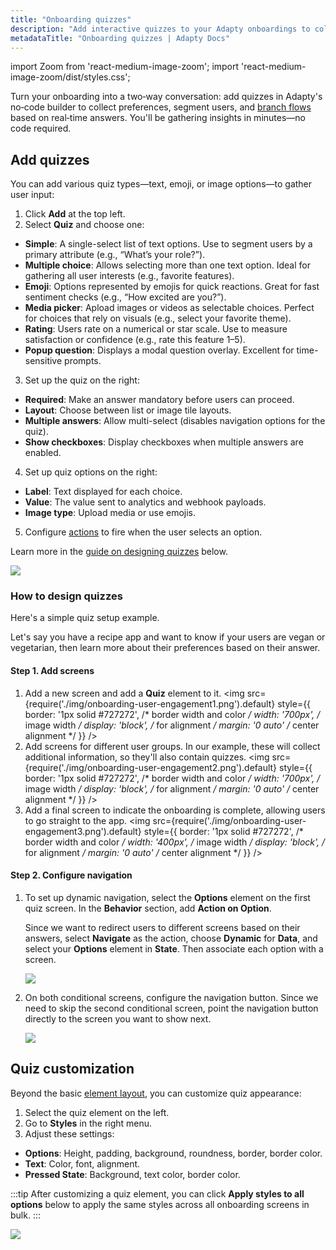 ```yaml
---
title: "Onboarding quizzes"
description: "Add interactive quizzes to your Adapty onboardings to collect user preferences and drive personalized flows—no code needed."
metadataTitle: "Onboarding quizzes | Adapty Docs"
---
```


import Zoom from 'react-medium-image-zoom';
import 'react-medium-image-zoom/dist/styles.css';

Turn your onboarding into a two‑way conversation: add quizzes in Adapty's no‑code builder to collect preferences, segment users, and [branch flows](onboarding-user-engagement.md#onboarding-flow-branching) based on real‑time answers. You'll be gathering insights in minutes—no code required.

## Add quizzes

You can add various quiz types—text, emoji, or image options—to gather user input:

1. Click **Add** at the top left.
2. Select **Quiz** and choose one:
- **Simple**: A single-select list of text options. Use to segment users by a primary attribute (e.g., “What’s your role?”).
- **Multiple choice**: Allows selecting more than one text option. Ideal for gathering all user interests (e.g., favorite features).
- **Emoji**: Options represented by emojis for quick reactions. Great for fast sentiment checks (e.g., “How excited are you?”).
- **Media picker**: Apload images or videos as selectable choices. Perfect for choices that rely on visuals (e.g., select your favorite theme).
- **Rating**: Users rate on a numerical or star scale. Use to measure satisfaction or confidence (e.g., rate this feature 1–5).
- **Popup question**: Displays a modal question overlay. Excellent for time-sensitive prompts.
3. Set up the quiz on the right:
- **Required**: Make an answer mandatory before users can proceed.
- **Layout**: Choose between list or image tile layouts.
- **Multiple answers**: Allow multi-select (disables navigation options for the quiz).
- **Show checkboxes**: Display checkboxes when multiple answers are enabled.
4. Set up quiz options on the right:
- **Label**: Text displayed for each choice.
- **Value**: The value sent to analytics and webhook payloads.
- **Image type**: Upload media or use emojis.
5. Configure [actions](onboarding-actions.md) to fire when the user selects an option.

Learn more in the [guide on designing quizzes](#how-to-design-quizzes) below.

<Zoom>
   <img src={require('./img/add-quiz.png').default}
   style={{
   border: '1px solid #727272', /* border width and color */
   width: '700px', /* image width */
   display: 'block', /* for alignment */
   margin: '0 auto' /* center alignment */
   }}
   />
   </Zoom>

### How to design quizzes

Here's a simple quiz setup example.

Let's say you have a recipe app and want to know if your users are vegan or vegetarian, then learn more about their preferences based on their answer.

#### Step 1. Add screens

1. Add a new screen and add a **Quiz** element to it.
   <Zoom>
   <img src={require('./img/onboarding-user-engagement1.png').default}
   style={{
   border: '1px solid #727272', /* border width and color */
   width: '700px', /* image width */
   display: 'block', /* for alignment */
   margin: '0 auto' /* center alignment */
   }}
   />
   </Zoom>
2. Add screens for different user groups. In our example, these will collect additional information, so they'll also contain quizzes.
   <Zoom>
   <img src={require('./img/onboarding-user-engagement2.png').default}
   style={{
   border: '1px solid #727272', /* border width and color */
   width: '700px', /* image width */
   display: 'block', /* for alignment */
   margin: '0 auto' /* center alignment */
   }}
   />
   </Zoom>
3. Add a final screen to indicate the onboarding is complete, allowing users to go straight to the app.
   <Zoom>
   <img src={require('./img/onboarding-user-engagement3.png').default}
   style={{
   border: '1px solid #727272', /* border width and color */
   width: '400px', /* image width */
   display: 'block', /* for alignment */
   margin: '0 auto' /* center alignment */
   }}
   />
   </Zoom>

#### Step 2. Configure navigation

1. To set up dynamic navigation, select the **Options** element on the first quiz screen. In the **Behavior** section, add **Action on Option**. 

    Since we want to redirect users to different screens based on their answers, select **Navigate** as the action, choose **Dynamic** for **Data**, and select your **Options** element in **State**. Then associate each option with a screen.

   <Zoom>
   <img src={require('./img/onboarding-user-engagement4.png').default}
   style={{
   border: '1px solid #727272', /* border width and color */
   width: '700px', /* image width */
   display: 'block', /* for alignment */
   margin: '0 auto' /* center alignment */
   }}
   />
   </Zoom>

2. On both conditional screens, configure the navigation button. Since we need to skip the second conditional screen, point the navigation button directly to the screen you want to show next.

   <Zoom>
   <img src={require('./img/onboarding-user-engagement5.png').default}
   style={{
   border: '1px solid #727272', /* border width and color */
   width: '700px', /* image width */
   display: 'block', /* for alignment */
   margin: '0 auto' /* center alignment */
   }}
   />
   </Zoom>

## Quiz customization

Beyond the basic [element layout](onboarding-layout.md#element-layout), you can customize quiz appearance:

1. Select the quiz element on the left.
2. Go to **Styles** in the right menu.
3. Adjust these settings:
- **Options**: Height, padding, background, roundness, border, border color.
- **Text**: Color, font, alignment.
- **Pressed State**: Background, text color, border color.

:::tip
After customizing a quiz element, you can click **Apply styles to all options** below to apply the same styles across all onboarding screens in bulk.
:::

<Zoom>
   <img src={require('./img/quiz-customization.png').default}
   style={{
   border: '1px solid #727272', /* border width and color */
   width: '700px', /* image width */
   display: 'block', /* for alignment */
   margin: '0 auto' /* center alignment */
   }}
   />
   </Zoom>
